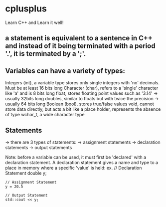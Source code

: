 # cplusplus
Learn C++ and Learn it well!

## a statement is equivalent to a sentence in C++ and instead of it being terminated with a period '.', it is terminated by a ';'. 

## Variables can have a variety of types:
   Integers (int), a variable type stores only single integers with 'no' decimals. Must be at least 16 bits long
   Character (char), refers to a 'single' character like 'a' and is 8 bits long 
   float, stores floating point values such as '3.14' -> usually 32bits long
   doubles, similar to floats but with twice the precision -> usually 64 bits long
   Boolean (bool), stores true/false values 
   void, cannot store data directly, but acts a bit like a place holder, represents the absence of type
   wchar_t, a wide character type 

## Statements
  -> there are 3 types of statements:
      -> assignment statements
      -> declaration statements
      -> output statements 

  Note: before a variable can be used, it must first be 'declared' with a declaration statement. 
  A declaration statement gives a name and type to a place in memory where a specific 'value' is held: 
    ex. 
    // Declaration Statement 
    double y; 

    // Assignment Statement 
    y = 20.5

    // Output Statement
    std::cout << y; 
